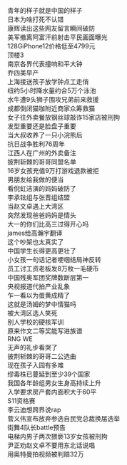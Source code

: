 青年的样子就是中国的样子  
日本为啥打死不认错  
康辉读出这些网友留言瞬间破防  
美军撤离阿富汗前射击平民画面曝光  
128GiPhone12价格低至4799元  
顶楼3  
南京各界代表撞响和平大钟  
乔四美早产  
上海接送孩子放学钟点工走俏  
纽约5小时降水量约合5万个泳池  
水牛遭9头狮子围攻兄弟前来救援  
成都倒闭猫咖附近商家众筹救猫  
女子往外卖餐放钢丝球敲诈15家店被刑拘  
发型重要还是脸盘子重要  
当大叔收养了一只小浣熊后  
抗日战争胜利76周年  
江西人在广州的外卖备注  
披荆斩棘的哥哥同盟名单  
16岁女孩充值9万打游戏退款被拒  
男朋友给我做的便当  
看倪虹洁演的妈妈破防了  
李承铉组与张晋组结盟  
当赵文卓遇上大湾区  
突然发现爸爸妈妈是情头  
大一的你们比高三过得开心吗  
james给高瀚宇翻译  
这个吵架也太真实了  
中国学生长得更高更壮了  
小女孩一句话记者哽咽结局神反转  
员工讨工资老板发8万枚一毛硬币  
中国残奥军团奖牌数断层第一  
央视报道代拍产业乱象  
乍一看以为蛋黄成精了  
这就是汤姆的梦中情猫吗  
被大湾区选人笑死  
别人学校的硬核军训  
原来作文二等奖能写进族谱  
RNG WE  
无声的礼步看哭了  
披荆斩棘的哥哥二公选曲  
现在孩子入园有多难  
缪毒株已蔓延到至少39个国家  
我国各年龄组男女生身高持续上升  
入学要求房产套内面积大于60平  
S11资格赛  
李云迪想跨界说rap  
菅义伟宣布放弃参选自民党总裁换届选举  
街舞4队长battle预告  
电梯内男子两次猥亵13岁女孩被刑拘  
尹正劝赵文卓不要用东北话说唱  
用奥特曼拍视频被判赔32万  
